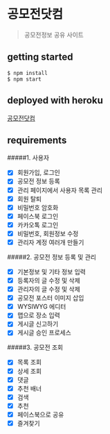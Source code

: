 # 공모전닷컴
> 공모전정보 공유 사이트

## getting started
```
$ npm install
$ npm start
```

## deployed with heroku
[공모전닷컴](https://afternoon-lowlands-50952.herokuapp.com/)

## requirements

#####1. 사용자
- [x] 회원가입, 로그인
- [x] 공모전 정보 등록
- [x] 관리 페이지에서 사용자 목록 관리
- [x] 회원 탈퇴
- [x] 비밀번호 암호화
- [x] 페이스북 로그인
- [x] 카카오톡 로그인
- [x] 비밀번호, 회원정보 수정
- [x] 관리자 계정 여러개 만들기

#####2. 공모전 정보 등록 및 관리
- [x] 기본정보 및 기타 정보 입력
- [x] 등록자의 글 수정 및 삭제
- [x] 관리자의 글 수정 및 삭제
- [x] 공모전 포스터 이미지 삽입
- [x] WYSIWYG 에디터
- [x] 맵으로 장소 입력
- [x] 게시글 신고하기
- [x] 게시글 승인 프로세스

#####3. 공모전 조회
- [x] 목록 조회
- [x] 상세 조회
- [x] 댓글
- [x] 추천 배너
- [x] 검색
- [x] 추천
- [x] 페이스북으로 공유
- [x] 즐겨찾기
